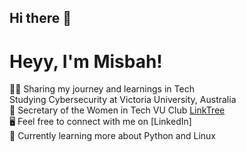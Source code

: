 ## Hi there 👋

<!--Introduction-->

# Heyy, I'm Misbah!

👩‍💻 Sharing my journey and learnings in Tech<br/>
Studying Cybersecurity at Victoria University, Australia<br/>
🌻 Secretary of the Women in Tech VU Club [LinkTree](https://linktr.ee/womenintechvu)<br/>
🖥️ Feel free to connect with me on [LinkedIn]<br/>
💭 Currently learning more about Python and Linux<br/>
